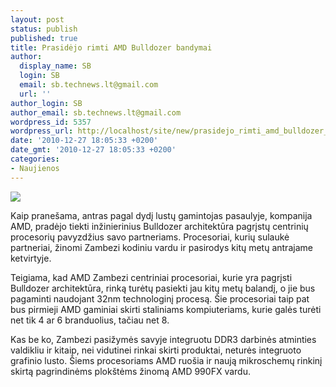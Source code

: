 ```yaml
---
layout: post
status: publish
published: true
title: Prasidėjo rimti AMD Bulldozer bandymai
author:
  display_name: SB
  login: SB
  email: sb.technews.lt@gmail.com
  url: ''
author_login: SB
author_email: sb.technews.lt@gmail.com
wordpress_id: 5357
wordpress_url: http://localhost/site/new/prasidejo_rimti_amd_bulldozer_bandymai/
date: '2010-12-27 18:05:33 +0200'
date_gmt: '2010-12-27 18:05:33 +0200'
categories:
- Naujienos
---
```

<div class="imgright"><img src="http://www.ipix.lt/images/26492743.png"  /></div>
<p>Kaip pranešama, antras pagal dydį lustų gamintojas pasaulyje, kompanija AMD, pradėjo tiekti inžinierinius Bulldozer architektūra pagrįstų centrinių procesorių pavyzdžius savo partneriams. Procesoriai, kurių sulaukė partneriai, žinomi Zambezi kodiniu vardu ir pasirodys kitų metų antrajame ketvirtyje.</p>
<p>Teigiama, kad AMD Zambezi centriniai procesoriai, kurie yra pagrįsti Bulldozer architektūra, rinką turėtų pasiekti jau kitų metų balandį, o jie bus pagaminti naudojant 32nm technologinį procesą. Šie procesoriai taip pat bus pirmieji AMD gaminiai skirti staliniams kompiuteriams, kurie galės turėti net tik 4 ar 6 branduolius, tačiau net 8.</p>
<p>Kas be ko, Zambezi pasižymės savyje integruotu DDR3 darbinės atminties valdikliu ir kitaip, nei vidutinei rinkai skirti produktai, neturės integruoto grafinio lusto. Šiems procesoriams AMD ruošia ir naują mikroschemų rinkinį skirtą pagrindinėms plokštėms žinomą AMD 990FX vardu.<br /></p>
